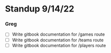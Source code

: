 # Standup 9/14/22

### Greg

- [ ] Write gitbook documentation for /games route
- [ ] Write gitbook documentation for /teams route
- [ ] Write gitbook documentation for /players route
